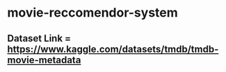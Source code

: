 # movie-reccomendor-system

## Dataset Link = https://www.kaggle.com/datasets/tmdb/tmdb-movie-metadata   
